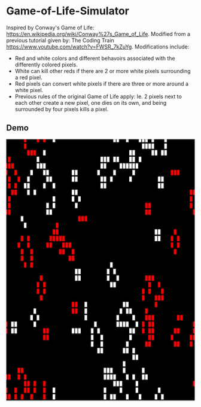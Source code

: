 # Game-of-Life-Simulator
Inspired by Conway's Game of Life: https://en.wikipedia.org/wiki/Conway%27s_Game_of_Life. Modified from a previous tutorial given by: The Coding Train https://www.youtube.com/watch?v=FWSR_7kZuYg. Modifications include:
* Red and white colors and different behavoirs associated with the differently colored pixels.
* White can kill other reds if there are 2 or more white pixels surrounding a red pixel.
* Red pixels can convert white pixels if there are three or more around a white pixel. 
* Previous rules of the original Game of Life apply: Ie. 2 pixels next to each other create a new pixel, one dies on its own, and being surrounded by four pixels kills a pixel.

## Demo
<img src="gameoflifedemo.gif"  width="1000" height="700"/>
